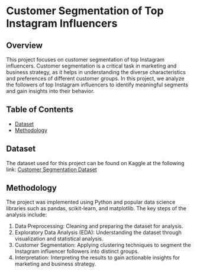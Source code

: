 # Customer Segmentation of Top Instagram Influencers

## Overview

This project focuses on customer segmentation of top Instagram influencers. Customer segmentation is a critical task in marketing and business strategy, as it helps in understanding the diverse characteristics and preferences of different customer groups. In this project, we analyze the followers of top Instagram influencers to identify meaningful segments and gain insights into their behavior.

## Table of Contents

- [Dataset](#dataset)
- [Methodology](#methodology)
## Dataset

The dataset used for this project can be found on Kaggle at the following link: [Customer Segmentation Dataset](https://www.kaggle.com/code/adityaks19/customer-segmentation-of-top-instagram-influencers)

## Methodology

The project was implemented using Python and popular data science libraries such as pandas, scikit-learn, and matplotlib. The key steps of the analysis include:

1. Data Preprocessing: Cleaning and preparing the dataset for analysis.
2. Exploratory Data Analysis (EDA): Understanding the dataset through visualization and statistical analysis.
3. Customer Segmentation: Applying clustering techniques to segment the Instagram influencer followers into distinct groups.
4. Interpretation: Interpreting the results to gain actionable insights for marketing and business strategy.

